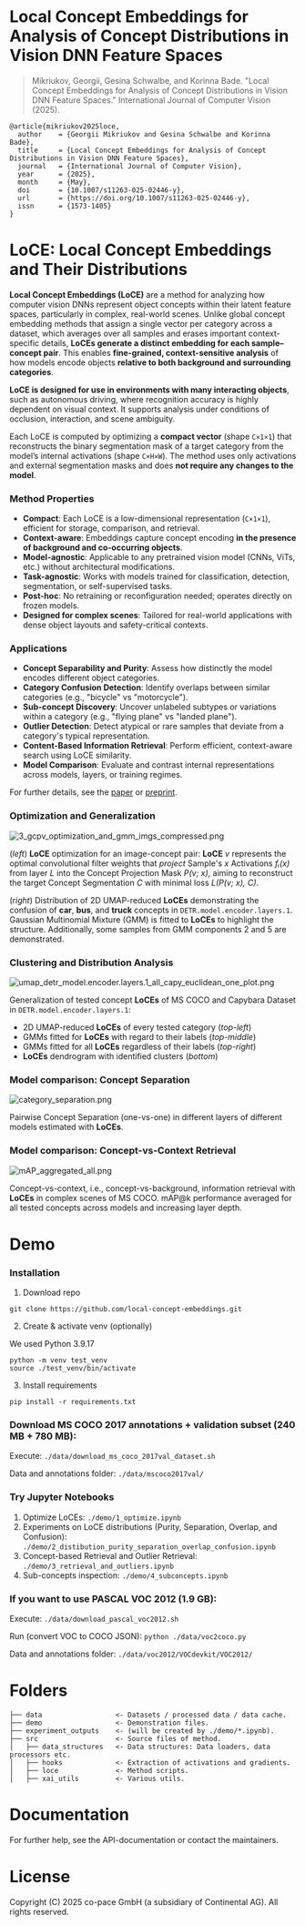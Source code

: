 # Local Concept Embeddings for Analysis of Concept Distributions in Vision DNN Feature Spaces

> Mikriukov, Georgii, Gesina Schwalbe, and Korinna Bade. "Local Concept Embeddings for Analysis of Concept Distributions in Vision DNN Feature Spaces." International Journal of Computer Vision (2025).

```
@article{mikriukov2025loce,
  author    = {Georgii Mikriukov and Gesina Schwalbe and Korinna Bade},
  title     = {Local Concept Embeddings for Analysis of Concept Distributions in Vision DNN Feature Spaces},
  journal   = {International Journal of Computer Vision},
  year      = {2025},
  month     = {May},
  doi       = {10.1007/s11263-025-02446-y},
  url       = {https://doi.org/10.1007/s11263-025-02446-y},
  issn      = {1573-1405}
}
```


# LoCE: Local Concept Embeddings and Their Distributions

**Local Concept Embeddings (LoCE)** are a method for analyzing how computer vision DNNs represent object concepts within their latent feature spaces, particularly in complex, real-world scenes. Unlike global concept embedding methods that assign a single vector per category across a dataset, which averages over all samples and erases important context-specific details, **LoCEs generate a distinct embedding for each sample–concept pair**. This enables **fine-grained, context-sensitive analysis** of how models encode objects **relative to both background and surrounding categories**.

**LoCE is designed for use in environments with many interacting objects**, such as autonomous driving, where recognition accuracy is highly dependent on visual context. It supports analysis under conditions of occlusion, interaction, and scene ambiguity.

Each LoCE is computed by optimizing a **compact vector** (shape `C×1×1`) that reconstructs the binary segmentation mask of a target category from the model’s internal activations (shape `C×H×W`). The method uses only activations and external segmentation masks and does **not require any changes to the model**.

### Method Properties

* **Compact**: Each LoCE is a low-dimensional representation (`C×1×1`), efficient for storage, comparison, and retrieval.
* **Context-aware**: Embeddings capture concept encoding **in the presence of background and co-occurring objects**.
* **Model-agnostic**: Applicable to any pretrained vision model (CNNs, ViTs, etc.) without architectural modifications.
* **Task-agnostic**: Works with models trained for classification, detection, segmentation, or self-supervised tasks.
* **Post-hoc**: No retraining or reconfiguration needed; operates directly on frozen models.
* **Designed for complex scenes**: Tailored for real-world applications with dense object layouts and safety-critical contexts.

### Applications

* **Concept Separability and Purity**: Assess how distinctly the model encodes different object categories.
* **Category Confusion Detection**: Identify overlaps between similar categories (e.g., "bicycle" vs "motorcycle").
* **Sub-concept Discovery**: Uncover unlabeled subtypes or variations within a category (e.g., "flying plane" vs "landed plane").
* **Outlier Detection**: Detect atypical or rare samples that deviate from a category's typical representation.
* **Content-Based Information Retrieval**: Perform efficient, context-aware search using LoCE similarity.
* **Model Comparison**: Evaluate and contrast internal representations across models, layers, or training regimes.

For further details, see the [paper](https://link.springer.com/article/10.1007/s11263-025-02446-y) or [preprint](https://arxiv.org/abs/2311.14435).


### Optimization and Generalization

![3_gcpv_optimization_and_gmm_imgs_compressed.png](./images/3_gcpv_optimization_and_gmm_imgs_compressed.png)

(*left*) **LoCE** optimization for an image-concept pair: **LoCE** *v* represents the optimal convolutional filter weights that *project* Sample's *x* Activations *fₗ(x)* from layer *L* into the Concept Projection Mask *P(v; x)*, aiming to reconstruct the target Concept Segmentation *C* with minimal loss *L(P(v; x), C)*.

(*right*) Distribution of 2D UMAP-reduced **LoCEs** demonstrating the confusion of **car**, **bus**, and **truck** concepts in `DETR.model.encoder.layers.1`. Gaussian Multinomial Mixture (GMM) is fitted to **LoCEs** to highlight the structure. Additionally, some samples from GMM components 2 and 5 are demonstrated.


### Clustering and Distribution Analysis

![umap_detr_model.encoder.layers.1_all_capy_euclidean_one_plot.png](./images/umap_detr_model.encoder.layers.1_all_capy_euclidean_one_plot.png)

Generalization of tested concept **LoCEs** of MS COCO and Capybara Dataset in `DETR.model.encoder.layers.1`:

- 2D UMAP-reduced **LoCEs** of every tested category (*top-left*)
- GMMs fitted for **LoCEs** with regard to their labels (*top-middle*)
- GMMs fitted for all **LoCEs** regardless of their labels (*top-right*)
- **LoCEs** dendrogram with identified clusters (*bottom*)

### Model comparison: Concept Separation

![category_separation.png](./images/category_separation.png)

Pairwise Concept Separation (one-vs-one) in different layers of different models estimated with **LoCEs**.

### Model comparison: Concept-vs-Context Retrieval

![mAP_aggregated_all.png](./images/mAP_aggregated_all.png)

Concept-vs-context, i.e., concept-vs-background, information retrieval with **LoCEs** in complex scenes of MS COCO. mAP@k performance averaged for all tested concepts across models and increasing layer depth.


# Demo 


### Installation

1. Download repo
```
git clone https://github.com/local-concept-embeddings.git
```

2. Create & activate venv (optionally)

We used Python 3.9.17

```
python -m venv test_venv
source ./test_venv/bin/activate
```

3. Install requirements
```
pip install -r requirements.txt
```


### Download MS COCO 2017 annotations + validation subset (240 MB + 780 MB):
Execute: `./data/download_ms_coco_2017val_dataset.sh`

Data and annotations folder: `./data/mscoco2017val/`



### Try Jupyter Notebooks

1. Optimize LoCEs: `./demo/1_optimize.ipynb`
2. Experiments on LoCE distributions (Purity, Separation,  Overlap, and Confusion): `./demo/2_distibution_purity_separation_overlap_confusion.ipynb`
3. Concept-based Retrieval and Outlier Retrieval: `./demo/3_retrieval_and_outliers.ipynb`
2. Sub-concepts inspection: `./demo/4_subconcepts.ipynb`


### If you want to use PASCAL VOC 2012 (1.9 GB):

Execute: `./data/download_pascal_voc2012.sh`

Run (convert VOC to COCO JSON): `python ./data/voc2coco.py`

Data and annotations folder: `./data/voc2012/VOCdevkit/VOC2012/`


# Folders

```
├── data                  <- Datasets / processed data / data cache.
├── demo                  <- Demonstration files.
├── experiment_outputs    <- (will be created by ./demo/*.ipynb).
├── src                   <- Source files of method.
│   ├── data_structures   <- Data structures: Data loaders, data processors etc.
│   ├── hooks             <- Extraction of activations and gradients.
│   ├── loce              <- Method scripts.
│   ├── xai_utils         <- Various utils.
```


# Documentation

For further help, see the API-documentation or contact the maintainers.



# License

Copyright (C) 2025 co-pace GmbH (a subsidiary of Continental AG). All rights reserved.
